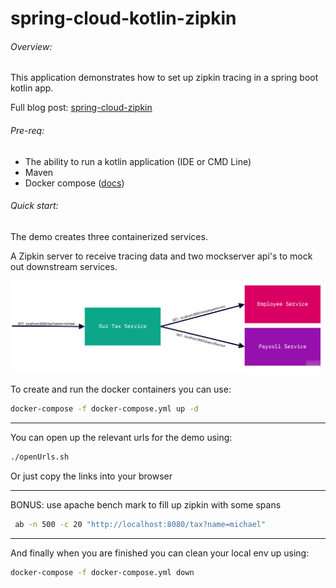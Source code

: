 # spring-cloud-kotlin-zipkin

###### Overview: 
This application demonstrates how to set up zipkin tracing in a spring boot kotlin app.

Full blog post: [spring-cloud-zipkin](https://codenerve.com/spring-cloud-zipkin/index.html)

###### Pre-req:
- The ability to run a kotlin application (IDE or CMD Line)
- Maven
- Docker compose  ([docs](https://docs.docker.com/compose/install/))

###### Quick start:

The demo creates three containerized services. 

A Zipkin server to receive tracing data and two mockserver api's to mock out downstream services.

![](diagram.jpg) 

To create and run the docker containers you can use:
```bash
docker-compose -f docker-compose.yml up -d
```

---

You can open up the relevant urls for the demo using:
```bash
./openUrls.sh
```
Or just copy the links into your browser 

---

BONUS: use apache bench mark to fill up zipkin with some spans
```bash
 ab -n 500 -c 20 "http://localhost:8080/tax?name=michael"
```

---

And finally when you are finished you can clean your local env up using:
```bash
docker-compose -f docker-compose.yml down
```